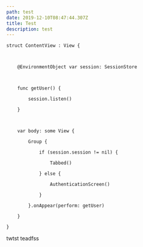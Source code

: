 ```yaml
---
path: test
date: 2019-12-10T08:47:44.307Z
title: Test
description: test
---
```

`struct ContentView : View {`

`    `

`    @EnvironmentObject var session: SessionStore`

`    `

`    func getUser() {`

`        session.listen()`

`    }`

`    `

`    var body: some View {`

`        Group {`

`            if (session.session != nil) {`

`                Tabbed()`

`            } else {`

`                AuthenticationScreen()`

`            }`

`        }.onAppear(perform: getUser)`

`    }`

`}`

twtst teadfss
